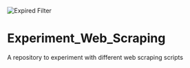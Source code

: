![Expired Filter](https://github.com/brianfong96/Experiment_Web_Scraping/workflows/Python%20application/badge.svg)
# Experiment_Web_Scraping
A repository to experiment with different web scraping scripts
